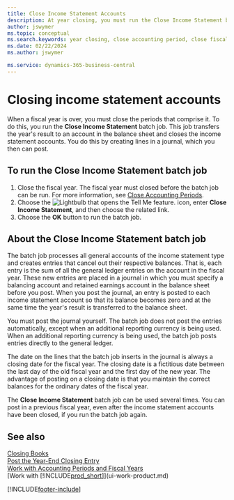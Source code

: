 ```yaml
---
title: Close Income Statement Accounts
description: At year closing, you must run the Close Income Statement batch job to close the accounting periods that make up the fiscal year.
author: jswymer
ms.topic: conceptual
ms.search.keywords: year closing, close accounting period, close fiscal year, bank account detailed trial balance
ms.date: 02/22/2024
ms.author: jswymer

ms.service: dynamics-365-business-central
---
```

# Closing income statement accounts

When a fiscal year is over, you must close the periods that comprise it. To do this, you run the **Close Income Statement** batch job. This job transfers the year's result to an account in the balance sheet and closes the income statement accounts. You do this by creating lines in a journal, which you then can post.

## To run the Close Income Statement batch job

1. Close the fiscal year. The fiscal year must closed before the batch job can be run. For more information, see [Close Accounting Periods](year-close-account-periods.md).
2. Choose the ![Lightbulb that opens the Tell Me feature.](media/ui-search/search_small.png "Tell me what you want to do") icon, enter **Close Income Statement**, and then choose the related link.
3. Choose the **OK** button to run the batch job.

## About the Close Income Statement batch job

The batch job processes all general accounts of the income statement type and creates entries that cancel out their respective balances. That is, each entry is the sum of all the general ledger entries on the account in the fiscal year. These new entries are placed in a journal in which you must specify a balancing account and retained earnings account in the balance sheet before you post. When you post the journal, an entry is posted to each income statement account so that its balance becomes zero and at the same time the year's result is transferred to the balance sheet.

You must post the journal yourself. The batch job does not post the entries automatically, except when an additional reporting currency is being used. When an additional reporting currency is being used, the batch job posts entries directly to the general ledger.

The date on the lines that the batch job inserts in the journal is always a closing date for the fiscal year. The closing date is a fictitious date between the last day of the old fiscal year and the first day of the new year. The advantage of posting on a closing date is that you maintain the correct balances for the ordinary dates of the fiscal year.

The **Close Income Statement** batch job can be used several times. You can post in a previous fiscal year, even after the income statement accounts have been closed, if you run the batch job again.

## See also

[Closing Books](year-close-books.md)  
[Post the Year-End Closing Entry](year-how-post-year-end-close-entry.md)  
[Work with Accounting Periods and Fiscal Years](finance-accounting-periods-and-fiscal-years.md)  
[Work with [!INCLUDE[prod_short](includes/prod_short.md)]](ui-work-product.md)


[!INCLUDE[footer-include](includes/footer-banner.md)]